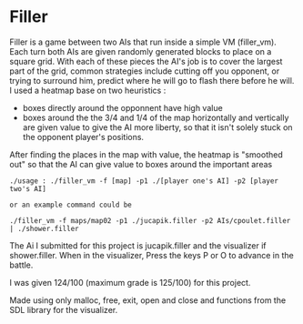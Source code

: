 # Filler

Filler is a game between two AIs that run inside a simple VM (filler_vm).
Each turn both AIs are given randomly generated blocks to place on a square grid.
With each of these pieces the AI's job is to cover the largest part of the grid,
common strategies include cutting off you opponent, or trying to surround him,
predict where he will go to flash there before he will.
I used a heatmap base on two heuristics :
  - boxes directly around the opponnent have high value
  - boxes around the the 3/4 and 1/4 of the map horizontally and vertically are given value to
      give the AI more liberty, so that it isn't solely stuck on the opponent player's positions.
      
 After finding the places in the map with value, the heatmap is "smoothed out" so that the AI can give value 
 to boxes around the important areas

    ./usage : ./filler_vm -f [map] -p1 ./[player one's AI] -p2 [player two's AI]
    
    or an example command could be
    
    ./filler_vm -f maps/map02 -p1 ./jucapik.filler -p2 AIs/cpoulet.filler | ./shower.filler
  
  The Ai I submitted for this project is jucapik.filler and the visualizer if shower.filler.
  When in the visualizer, Press the keys P or O to advance in the battle.
  

I was given 124/100 (maximum grade is 125/100) for this project.

Made using only malloc, free, exit, open and close and functions from the SDL library for the visualizer.
